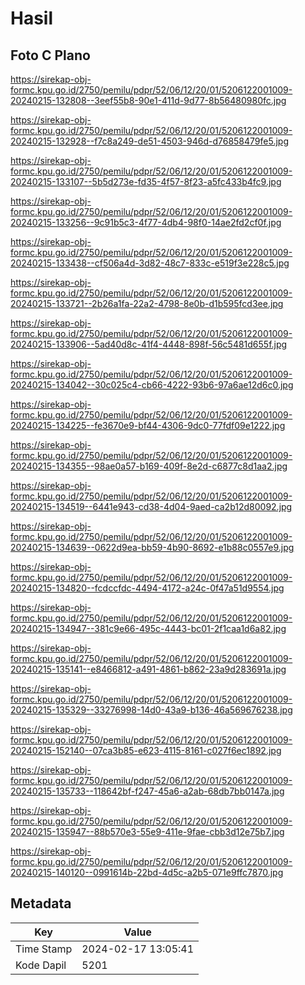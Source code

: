 # Hasil

## Foto C Plano

https://sirekap-obj-formc.kpu.go.id/2750/pemilu/pdpr/52/06/12/20/01/5206122001009-20240215-132808--3eef55b8-90e1-411d-9d77-8b56480980fc.jpg

https://sirekap-obj-formc.kpu.go.id/2750/pemilu/pdpr/52/06/12/20/01/5206122001009-20240215-132928--f7c8a249-de51-4503-946d-d76858479fe5.jpg

https://sirekap-obj-formc.kpu.go.id/2750/pemilu/pdpr/52/06/12/20/01/5206122001009-20240215-133107--5b5d273e-fd35-4f57-8f23-a5fc433b4fc9.jpg

https://sirekap-obj-formc.kpu.go.id/2750/pemilu/pdpr/52/06/12/20/01/5206122001009-20240215-133256--9c91b5c3-4f77-4db4-98f0-14ae2fd2cf0f.jpg

https://sirekap-obj-formc.kpu.go.id/2750/pemilu/pdpr/52/06/12/20/01/5206122001009-20240215-133438--cf506a4d-3d82-48c7-833c-e519f3e228c5.jpg

https://sirekap-obj-formc.kpu.go.id/2750/pemilu/pdpr/52/06/12/20/01/5206122001009-20240215-133721--2b26a1fa-22a2-4798-8e0b-d1b595fcd3ee.jpg

https://sirekap-obj-formc.kpu.go.id/2750/pemilu/pdpr/52/06/12/20/01/5206122001009-20240215-133906--5ad40d8c-41f4-4448-898f-56c5481d655f.jpg

https://sirekap-obj-formc.kpu.go.id/2750/pemilu/pdpr/52/06/12/20/01/5206122001009-20240215-134042--30c025c4-cb66-4222-93b6-97a6ae12d6c0.jpg

https://sirekap-obj-formc.kpu.go.id/2750/pemilu/pdpr/52/06/12/20/01/5206122001009-20240215-134225--fe3670e9-bf44-4306-9dc0-77fdf09e1222.jpg

https://sirekap-obj-formc.kpu.go.id/2750/pemilu/pdpr/52/06/12/20/01/5206122001009-20240215-134355--98ae0a57-b169-409f-8e2d-c6877c8d1aa2.jpg

https://sirekap-obj-formc.kpu.go.id/2750/pemilu/pdpr/52/06/12/20/01/5206122001009-20240215-134519--6441e943-cd38-4d04-9aed-ca2b12d80092.jpg

https://sirekap-obj-formc.kpu.go.id/2750/pemilu/pdpr/52/06/12/20/01/5206122001009-20240215-134639--0622d9ea-bb59-4b90-8692-e1b88c0557e9.jpg

https://sirekap-obj-formc.kpu.go.id/2750/pemilu/pdpr/52/06/12/20/01/5206122001009-20240215-134820--fcdccfdc-4494-4172-a24c-0f47a51d9554.jpg

https://sirekap-obj-formc.kpu.go.id/2750/pemilu/pdpr/52/06/12/20/01/5206122001009-20240215-134947--381c9e66-495c-4443-bc01-2f1caa1d6a82.jpg

https://sirekap-obj-formc.kpu.go.id/2750/pemilu/pdpr/52/06/12/20/01/5206122001009-20240215-135141--e8466812-a491-4861-b862-23a9d283691a.jpg

https://sirekap-obj-formc.kpu.go.id/2750/pemilu/pdpr/52/06/12/20/01/5206122001009-20240215-135329--33276998-14d0-43a9-b136-46a569676238.jpg

https://sirekap-obj-formc.kpu.go.id/2750/pemilu/pdpr/52/06/12/20/01/5206122001009-20240215-152140--07ca3b85-e623-4115-8161-c027f6ec1892.jpg

https://sirekap-obj-formc.kpu.go.id/2750/pemilu/pdpr/52/06/12/20/01/5206122001009-20240215-135733--118642bf-f247-45a6-a2ab-68db7bb0147a.jpg

https://sirekap-obj-formc.kpu.go.id/2750/pemilu/pdpr/52/06/12/20/01/5206122001009-20240215-135947--88b570e3-55e9-411e-9fae-cbb3d12e75b7.jpg

https://sirekap-obj-formc.kpu.go.id/2750/pemilu/pdpr/52/06/12/20/01/5206122001009-20240215-140120--0991614b-22bd-4d5c-a2b5-071e9ffc7870.jpg


## Metadata

| Key        | Value               |
| ---------- | ------------------- |
| Time Stamp | 2024-02-17 13:05:41 |
| Kode Dapil | 5201                |



